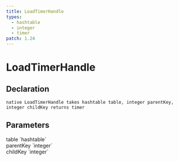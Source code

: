 ```yaml
---
title: LoadTimerHandle
types:
  - hashtable
  - integer
  - timer
patch: 1.24
---
```


# LoadTimerHandle

## Declaration

```
native LoadTimerHandle takes hashtable table, integer parentKey, integer childKey returns timer
```

## Parameters
<dl>
  <dt>table `hashtable`</dt>
  <dd></dd>

  <dt>parentKey `integer`</dt>
  <dd></dd>

  <dt>childKey `integer`</dt>
  <dd></dd>
</dl>